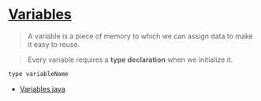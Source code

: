 # [Variables](https://login.codingdojo.com/m/315/9299/62836)

>A variable is a piece of memory to which we can assign data to make it easy to reuse.

>Every variable requires a **type declaration** when we initialize it.

```java
type variableName
```

- [Variables.java](Variables.java)